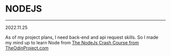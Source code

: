 # NODEJS

<hr />

2022.11.25

As of my project plans, I need back-end and api request skills. So I made my mind up to learn Node from <a href="https://www.theodinproject.com/lessons/nodejs-introduction-what-is-nodejs">The NodeJs Crash Course from TheOdinProject.com</a>
